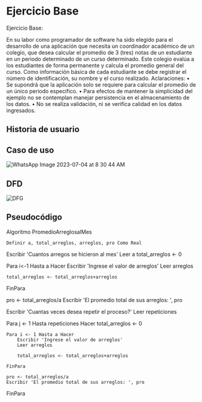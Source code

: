 # Ejercicio Base
Ejercicio Base:

En su labor como programador de software ha sido elegido para el desarrollo de una aplicación que 
necesita un coordinador académico de un colegio, que desea calcular el promedio de 3 (tres) notas de 
un estudiante en un periodo determinado de un curso determinado. Este colegio evalúa a los 
estudiantes de forma permanente y calcula el promedio general del curso. Como información básica 
de cada estudiante se debe registrar el número de identificación, su nombre y el curso realizado.
Aclaraciones: 
• Se supondrá que la aplicación solo se requiere para calcular el promedio de un único periodo 
especifico.
• Para efectos de mantener la simplicidad del ejemplo no se contemplan manejar persistencia 
en el almacenamiento de los datos.
• No se realiza validación, ni se verifica calidad en los datos ingresados.


## Historia de usuario 




## Caso de uso


![WhatsApp Image 2023-07-04 at 8 30 44 AM](https://github.com/Julgame/ProyectoJP/assets/136615870/ce3205be-1112-414e-940a-028108a19d45)


## DFD

![DFG](https://github.com/Julgame/ProyectoJP/assets/136615870/fb60eb61-9c1c-4fc3-b36a-341a1fda78aa)


## Pseudocódigo
  Algoritmo PromedioArreglosalMes

  
	Definir a, total_arreglos, arreglos, pro Como Real

Escribir 'Cuantos arregos se hicieron al mes'
Leer a
total_arreglos <- 0

Para i<-1 Hasta a Hacer
	Escribir 'Ingrese el valor de arreglos'
	Leer arreglos

	total_arreglos <- total_arreglos+arreglos

FinPara

pro <- total_arreglos/a
Escribir 'El promedio total de sus arreglos: ', pro

Escribir 'Cuantas veces desea repetir el proceso?'
Leer repeticiones

Para j <- 1 Hasta repeticiones Hacer
    total_arreglos <- 0

    Para i <- 1 Hasta a Hacer
        Escribir 'Ingrese el valor de arreglos'
        Leer arreglos

        total_arreglos <- total_arreglos+arreglos

    FinPara

    pro <- total_arreglos/a
    Escribir 'El promedio total de sus arreglos: ', pro

FinPara

